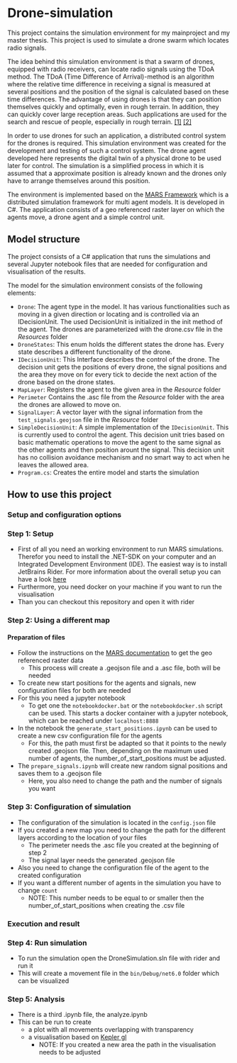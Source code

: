 # Drone-simulation

This project contains the simulation environment for my mainproject and my master thesis.
This project is used to simulate a drone swarm which locates radio signals. 

The idea behind this simulation environment is that a swarm of drones, equipped with radio receivers, can locate radio signals using the TDoA method. The TDoA (Time Difference of Arrival)-method is an algorithm where the relative time difference in receiving a signal is measured at several positions and the position of the signal is calculated based on these time differences.
The advantage of using drones is that they can position themselves quickly and optimally, even in rough terrain. In addition, they can quickly cover large reception areas. Such applications are used for the search and rescue of people, especially in rough terrain. [[1]](https://ieeexplore.ieee.org/abstract/document/8746312) [[2]](https://dl.acm.org/doi/abs/10.3233/978-1-61499-672-9-1777)

In order to use drones for such an application, a distributed control system for the drones is required. This simulation environment was created for the development and testing of such a control system. The drone agent developed here represents the digital twin of a physical drone to be used later for control. The simulation is a simplified process in which it is assumed that a approximate position is already known and the drones only have to arrange themselves around this position.

The environment is implemented based on the [MARS Framework](https://www.mars-group.org/) which is a distributed simulation framework for multi agent models. It is developed in C#.
The application consists of a geo referenced raster layer on which the agents move, a drone agent and a simple control unit.

## Model structure

The project consists of a C# application that runs the simulations and several Jupyter notebook files that are needed for configuration and visualisation of the results.

The model for the simulation environment consists of the following elements:
- `Drone`: The agent type in the model. It has various functionalities such as moving in a given direction or locating and is controlled via an IDecisionUnit. The used DecisionUnit is initialized in the init method of the agent. The drones are parameterized with the drone.csv file in the _Resources_ folder 
- `DroneStates`: This enum holds the different states the drone has. Every state describes a different functionality of the drone.
- `IDecisionUnit`: This Interface describes the control of the drone. The decision unit gets the positions of every drone, the signal positions and the area they move on for every tick to decide the next action of the drone based on the drone states.
- `MapLayer`: Registers the agent to the given area in the _Resource_ folder
- `Perimeter` Contains the .asc file from the _Resource_ folder with the area the drones are allowed to move on. 
- `SignalLayer`: A vector layer with the signal information from the `test_signals.geojson` file in the _Resource_ folder
- `SimpleDecisionUnit`: A simple implementation of the `IDecisionUnit`. This is currently used to control the agent. This decision unit tries based on basic mathematic operations to move the agent to the same signal as the other agents and then position arount the signal. This decision unit has no collision avoidance mechanism and no smart way to act when he leaves the allowed area.
- `Program.cs`: Creates the entire model and starts the simulation

## How to use this project
### Setup and configuration options

### Step 1: Setup
- First of all you need an working environment to run MARS simulations. Therefor you need to install the .NET-SDK on your computer and an Integrated Development Environment (IDE). The easiest way is to install JetBrains Rider. For more information about the overall setup you can have a look [here](https://www.mars-group.org/docs/tutorial/installation)
- Furthermore, you need docker on your machine if you want to run the visualisation
- Than you can checkout this repository and open it with rider

### Step 2: Using a different map

#### Preparation of files
- Follow the instructions on the [MARS documentation](https://mars.haw-hamburg.de/articles/core/tutorials/create_vector_layer_raster_layer.html) to get the geo referenced raster data
  - This process will create a .geojson file and a .asc file, both will be needed
- To create new start positions for the agents and signals, new configuration files for both are needed
- For this you need a jupyter notebook
  - To get one the `notebookdocker.bat` or the `notebookdocker.sh` script can be used. This starts a docker container with a jupyter notebook, which can be reached under `localhost:8888`
- In the notebook the `generate_start_positions.ipynb` can be used to create a new csv configuration file for the agents
  - For this, the path must first be adapted so that it points to the newly created .geojson file. Then, depending on the maximum used number of agents, the number_of_start_positions must be adjusted.
- The `prepare_signals.ipynb`  will create new random signal positions and saves them to a .geojson file 
  - Here, you also need to change the path and the number of signals you want
  
### Step 3: Configuration of simulation

- The configuration of the simulation is located in the `config.json` file 
- If you created a new map you need to change the path for the different layers according to the location of your files
  - The perimeter needs the .asc file you created at the beginning of step 2
  - The signal layer needs the generated .geojson file
- Also you need to change the configuration file of the agent to the created configuration
- If you want a different number of agents in the simulation you have to change `count`
  - NOTE: This number needs to be equal to or smaller then the number_of_start_positions when creating the .csv file

### Execution and result
### Step 4: Run simulation

- To run the simulation open the DroneSimulation.sln file with rider and run it
- This will create a movement file in the `bin/Debug/net6.0` folder which can be visualized

### Step 5: Analysis

- There is a third .ipynb file, the analyze.ipynb 
- This can be run to create
  - a plot with all movements overlapping with transparency
  - a visualisation based on [Kepler gl](https://kepler.gl/)
    - NOTE: If you created a new area the path in the visualisation needs to be adjusted 





